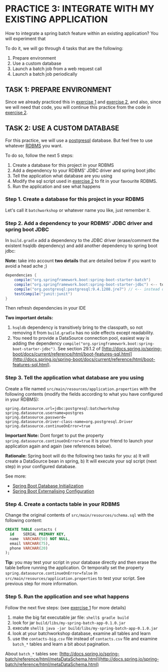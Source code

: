 # PRACTICE 3: INTEGRATE WITH MY EXISTING APPLICATION

How to integrate a spring batch feature within an existing application? You will experiment that

To do it, we will go through 4 tasks that are the following:

1. Prepare environment
1. Use a custom database
1. Launch a batch job from a web request call
1. Launch a batch job periodically



## TASK 1: PREPARE ENVIRONMENT

Since we already practiced this in [exercise 1][EXERCISE-1] and [exercise 2][EXERCISE-2], and also, since we will need that code, you will continue this practice from the code in [exercise 2][EXERCISE-2].

## TASK 2: USE A CUSTOM DATABASE

For this practice, we will use a [postgresql](http://www.postgresql.org/) database. But feel free to use whatever [RDBMS](https://en.wikipedia.org/wiki/Relational_database_management_system) you want. 

To do so, follow the next 5 steps:

1. Create a database for this project in your RDBMS
1. Add a dependency to your RDBMS' JDBC driver and spring boot jdbc
1. Tell the application what database are you using
1. Modify the sql script used in [exercise 2][EXERCISE-2] to fit in your favourite RDBMS.
1. Run the application and see what happens

### Step 1. Create a database for this project in your RDBMS

Let's call it `batchworkshop` or whatever name you like, just remember it.

### Step 2. Add a dependency to your RDBMS' JDBC driver and spring boot JDBC

In `build.gradle` add a dependency to the JDBC driver (erase/comment the existent hsqldb dependency) and add another dependency to spring boot jdbc:

<strong>Note:</strong> take into account **two details** that are detailed below if you want to avoid a head ache ;)

```groovy
dependencies {
    compile("org.springframework.boot:spring-boot-starter-batch")
    compile("org.springframework.boot:spring-boot-starter-jdbc") <-- to create externalised DataSource beans
    compile("org.postgresql:postgresql:9.4.1208.jre7") // <-- instead of org.hsqldb:hsqldb
    testCompile("junit:junit")
}
```

Then refresh dependencies in your IDE

<strong>Two important details:</strong>

1. `hsqldb` dependency is transitively bring to the classpath, so not removing it from `build.gradle` has no side effects except readability.
1. You need to provide a DataSource connection pool, easiest way is adding the dependency `compile("org.springframework.boot:spring-boot-starter-jdbc")`. See section 29.1.2 of [http://docs.spring.io/spring-boot/docs/current/reference/html/boot-features-sql.html](http://docs.spring.io/spring-boot/docs/current/reference/html/boot-features-sql.html).


### Step 3. Tell the application what database are you using

Create a file named `src/main/resources/application.properties` with the following contents (modify the fields according to what you have configured in your RDBMS):

```properties
spring.datasource.url=jdbc:postgresql:batchworkshop
spring.datasource.username=postgres
spring.datasource.password=
spring.datasource.driver-class-name=org.postgresql.Driver
spring.datasource.continueOnError=true
```

<strong>Important Note:</strong> Dont forget to put the property `spring.datasource.continueOnError=true` it is your friend to launch your application again and again (see references below).

<strong>Rationale: </strong> Spring boot will do the following two tasks for you: a) It will create a DataSource bean in spring, b) It will execute your sql script (next step) in your configured database.

See more: 
* [Spring Boot Database Initialization][SPRING-BOOT-DATABASE-INITIALIZATION]
* [Spring Boot Externalising Configuration][SPRING-BOOT-EXTERNALISING-CONFIGURATION]

### Step 4. Create a contacts table in your RDBMS

Change the original contents of `src/main/resources/schema.sql` with the following content:

```sql
CREATE TABLE contacts (
  id    SERIAL PRIMARY KEY,
  name  VARCHAR(50) NOT NULL,
  email VARCHAR(75),
  phone VARCHAR(20)
);
```

<strong>Tip:</strong> you may test your script in your database directly and then erase the table before running the application. Or temporally set the property `spring.datasource.continueOnError=false` in `src/main/resources/application.properties` to test your script. See previous step for more information.

### Step 5. Run the application and see what happens

Follow the next five steps: (see [exercise 1][EXERCISE-1] for more details)

1. make the big fat executable jar file: `shell$ gradle build`
1. look for jar `build/libs/my-spring-batch-app-0.1.0.jar`
1. execute `shell$ java -jar build/libs/my-spring-batch-app-0.1.0.jar`
1. look at your batchworkshop database, examine all tables and learn
1. use the `contacts-big.csv` file instead of `contacts.csv` file and examine `batch_*` tables and learn a bit about pagination.

About `batch_*` tables see: [http://docs.spring.io/spring-batch/reference/html/metaDataSchema.html](http://docs.spring.io/spring-batch/reference/html/metaDataSchema.html)

<!--

##TASK 4: SET UP IMPORT ENVIRONMENT

You need to define where will the input fille be processed, and also we need the file itself, for this exercise, we will use the classpath, although in production environments, either fixed absolute paths are best or based on configurations/parameters.

Create a file named `contacts.csv` at `src/main/resources/` with the following contents:

```csv
name,email,phone
my name 1,name1@email.com,111-111-1111
my name 2,name2@email.com,222-222-2222
my name 3,name3@email.com,333-333-3333
```

##TASK 5: CREATE `Contact` OBJECT

You will use a POJO to store per-row information about the contacts to import to database:

```java
package importaddresslist;

public class Contact {
    private String name;
    private String email;
    private String phone;

    // getters & setters & toString/equals/hashCode
}

```

##TASK 6: DEFINE JOB

As in [Exercise 1][EXERCISE-1], just create a method to define the job bean inside `importaddresslist.BatchConfiguration` class:

```java
@Configuration
@EnableBatchProcessing
public class BatchConfiguration {

    @Bean
    public Job helloWorldJob(JobBuilderFactory jobs, Step importAddressListStep) {
        return jobs.get("ImportAddressListJob") //
                .incrementer(new RunIdIncrementer()) //
                .start(importAddressListStep)
                .build();
    }
    
}
```

##TASK 7: DEFINE IMPORT STEP

Add the following method to the `BatchConfiguration` class:

```java
// package declaration
// several imports

@Configuration
@EnableBatchProcessing
public class BatchConfiguration {

    // helloWorldJob() {...}

    @Bean
    public Step importAddressListStep(
            StepBuilderFactory steps,
            ItemReader<Contact> reader,
            ItemProcessor<Contact, Contact> processor,
            ItemWriter<Contact> writer) //
    {
        return steps.get("ImportAddressListStep") //
                .<Contact, Contact>chunk(10) // process items in groups of 10
                .reader(reader)
                .processor(processor)
                .writer(writer)
                .build();
    }
    
}
```

<strong>Remarks:</strong> `chunk` method needs to be parameterized in order to avoid compiler errors.

##TASK 8: DEFINE THE [ItemReader][BATCH-ITEM-READER]

Create a method to instantiate the reader:

```java
// package declaration
// several imports

@Configuration
@EnableBatchProcessing
public class BatchConfiguration {

    // helloWorldJob() {...}

    // importAddressListStep() {...}

    @Bean
    public ItemReader<Contact> reader() {
        FlatFileItemReader<Contact> reader = new FlatFileItemReader<>();
        
        reader.setResource(new ClassPathResource("contacts.csv"));
        reader.setLinesToSkip(1); // we will skip column names row
        
        reader.setLineMapper(new DefaultLineMapper<Contact>() {{
            setLineTokenizer(new DelimitedLineTokenizer() {{
                setNames(new String[]{"name", "email", "phone"});
            }});
            
            setFieldSetMapper(new BeanWrapperFieldSetMapper<Contact>(){{
                setTargetType(Contact.class);
            }});
        }});
        
        return reader;
    }

}
```

<strong>Rationale:</strong> Here are many things that need an explanation, although the names & javadoc are an excellent source of understanding.

##TASK 9: DEFINE THE [ItemProcessor][BATCH-ITEM-PROCESSOR]

For this moment, we only will use our own implementation of [PassThroughItemProcessor](https://docs.spring.io/spring-batch/apidocs/org/springframework/batch/item/support/PassThroughItemProcessor.html) which actually doesn't do anything except passing the object to the writer.

Feel free to add some custom code such as logging, changing case, etc.

```java
// package declaration
// several imports

@Configuration
@EnableBatchProcessing
public class BatchConfiguration {

    // helloWorldJob() {...}

    // importAddressListStep() {...}

    // reader() {...}
    
    @Bean
    public ItemProcessor<Contact, Contact> processor() {
        return item -> item;
    }

}
```

##TASK 10: DEFINE THE [ItemWriter][BATCH-ITEM-WRITER]

Add a method to instantiate the `ItemWriter` object configured to write to database:

```java
// package declaration
// several imports

@Configuration
@EnableBatchProcessing
public class BatchConfiguration {

    // helloWorldJob() {...}

    // importAddressListStep() {...}

    // reader() {...}
    
    // processor() {...}
    
    @Bean
    public ItemWriter<Contact> writer(DataSource dataSource) { // spring boot automatically will create dataSource bean
        JdbcBatchItemWriter<Contact> writer = new JdbcBatchItemWriter<>();
        
        writer.setItemSqlParameterSourceProvider(new BeanPropertyItemSqlParameterSourceProvider<>());
        writer.setSql("INSERT INTO contacts (name, email, phone) VALUES (:name, :email, :phone)");
        writer.setDataSource(dataSource);
        
        return writer;
    }

}
```

<strong>Remarks: </strong> It is worth to check javadoc for each created class. Also, spring boot will automatically create a bean `dataSource` and autowire whenever it is required. See: [Spring Boot Database Initialization][SPRING-BOOT-DATABASE-INITIALIZATION]

##TASK 11: DEFINE VERIFY STEP

The final step of the job will add a step (_VerifyImportStep_) to verify that the content was correctly imported through executing a SQL query and dump the results.
 
You need to follow the next 2 steps:

1. Update job definition with the new expected step
1. Create the new step

### Details:

1. Update job definition with the new expected step

    ```java
    // package declaration
    // several imports
    
    @Configuration
    @EnableBatchProcessing
    public class BatchConfiguration {
    
        @Bean
        public Job helloWorldJob(JobBuilderFactory jobs, Step importAddressListStep, Step verifyImportStep) {
            return jobs.get("ImportAddressListJob") //
                    .incrementer(new RunIdIncrementer()) //
                    .start(importAddressListStep) //
                    .next(verifyImportStep) //
                    .build();
        }
    
        // importAddressListStep() {...}
    
        // reader() {...}
        
        // processor() {...}
        
        // writer() {...}
    
    }
    ```
    
    We are introducing two changes to `helloWorldJob` method:
    
    1. We are adding a new `verifyImportStep` parameter
    1. We are adding that step as `next` step
    
1. Create the new step

    ```java
    // package declaration
    // several imports
    
    @Configuration
    @EnableBatchProcessing
    public class BatchConfiguration {
    
        // helloWorldJob() {...}
    
        // importAddressListStep() {...}
    
        // reader() {...}
        
        // processor() {...}
        
        // writer() {...}

        @Bean
        public Step verifyImportStep(StepBuilderFactory steps, JdbcTemplate jdbcTemplate) {
            return steps //
                    .get("VerifyImportStep") //
                    .tasklet((contribution, chunkContext) -> {
                        jdbcTemplate.query(
                                "SELECT name,email,phone FROM contacts ORDER BY name",
    
                                (rs, rowNum) ->
                                    new HashMap<String, String>() {{
                                        put("name", rs.getString("name"));
                                        put("email", rs.getString("email"));
                                        put("phone", rs.getString("phone"));
                                    }}
                        ).forEach(System.out::println);
    
                        return RepeatStatus.FINISHED;
                    }) //
                    .build();
        }

    }
    ```

    <strong>Remarks:</strong> This step is mainly based on: spring boot's [Accessing Relational Data using JDBC with Spring](https://spring.io/guides/gs/relational-data-access/).
    
**Note:** Spring boot makes spring smart enough to identify beans based on name instead of based on type.

##TASK 12: BUILD, RUN & ENJOY

Follow the next three steps: (see [exercise 1][EXERCISE-1] for more details)

1. make the big fat executable jar file: `shell$ gradle build`
1. look for jar `build/libs/my-spring-batch-app-0.1.0.jar`
1. execute `shell$ java -jar build/libs/my-spring-batch-app-0.1.0.jar`

##TASK 13: PLAY AROUND

Try to do the following four things:

1. Use `contacts-big.csv` file and see the results.
1. Add an additional column `birth_date` to both the csv file and the database, and import/dump it
1. Add a logic in ItemProcessor: when name is 'Echo' then return null (this will filter out that row)
1. Change the _VerifyImportStep_ to use: reader/processor/writer instead of single monolytic tasklet (you may need to rename some function/beans to differentiate readers/processors/writers for each step.
-->

<!-- global links -->

[FILE-BUILD-GRADLE]: https://github.com/rvazquezglez/spring-batch-workshop/blob/master/exercise-2/build.gradle
[FILE-GRADLE-PROPERTIES]: https://github.com/rvazquezglez/spring-batch-workshop/blob/master/exercise-2/gradle.properties
<!--[FILE-BATCH-INFRASTRUCTURE]: -->
[BATCH-ITEM-READER]: https://docs.spring.io/spring-batch/apidocs/org/springframework/batch/item/ItemReader.html
[BATCH-ITEM-PROCESSOR]: https://docs.spring.io/spring-batch/apidocs/org/springframework/batch/item/ItemProcessor.html
[BATCH-ITEM-WRITER]: https://docs.spring.io/spring-batch/apidocs/org/springframework/batch/item/ItemWriter.html
[EXERCISE-1]: https://github.com/rvazquezglez/spring-batch-workshop/tree/master/exercise-1/README.md
[EXERCISE-2]: https://github.com/rvazquezglez/spring-batch-workshop/tree/master/exercise-2/README.md
[SPRING-BOOT-DATABASE-INITIALIZATION]: https://docs.spring.io/spring-boot/docs/current/reference/html/howto-database-initialization.html
[SPRING-BOOT-EXTERNALISING-CONFIGURATION]: https://docs.spring.io/spring-boot/docs/current/reference/html/boot-features-external-config.html